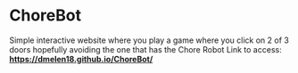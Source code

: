 # ChoreBot
Simple interactive website where you play a game where you click on 2 of 3 doors hopefully avoiding the one that has the Chore Robot
Link to access: **https://dmelen18.github.io/ChoreBot/**
